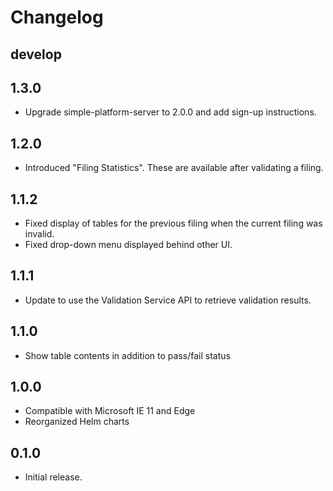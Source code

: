 # Changelog

## develop

## 1.3.0
- Upgrade simple-platform-server to 2.0.0 and add sign-up instructions.

## 1.2.0
- Introduced "Filing Statistics". These are available after validating a
  filing.

## 1.1.2
- Fixed display of tables for the previous filing when the current filing was
  invalid.
- Fixed drop-down menu displayed behind other UI.

## 1.1.1
- Update to use the Validation Service API to retrieve validation results.

## 1.1.0
- Show table contents in addition to pass/fail status

## 1.0.0
- Compatible with Microsoft IE 11 and Edge
- Reorganized Helm charts

## 0.1.0
- Initial release.
